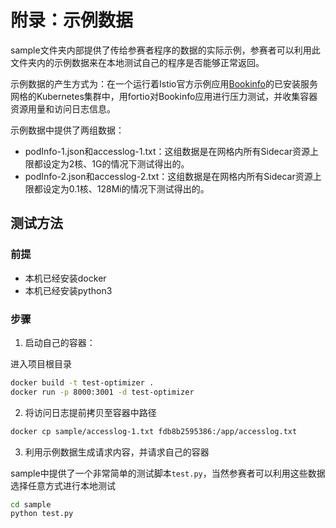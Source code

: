 # 附录：示例数据

sample文件夹内部提供了传给参赛者程序的数据的实际示例，参赛者可以利用此文件夹内的示例数据来在本地测试自己的程序是否能够正常返回。

示例数据的产生方式为：在一个运行着Istio官方示例应用[Bookinfo](https://istio.io/latest/docs/examples/bookinfo/)的已安装服务网格的Kubernetes集群中，用fortio对Bookinfo应用进行压力测试，并收集容器资源用量和访问日志信息。

示例数据中提供了两组数据：
* podInfo-1.json和accesslog-1.txt：这组数据是在网格内所有Sidecar资源上限都设定为2核、1G的情况下测试得出的。
* podInfo-2.json和accesslog-2.txt：这组数据是在网格内所有Sidecar资源上限都设定为0.1核、128Mi的情况下测试得出的。

## 测试方法

### 前提
* 本机已经安装docker
* 本机已经安装python3
### 步骤

1. 启动自己的容器：

进入项目根目录
```bash
docker build -t test-optimizer .
docker run -p 8000:3001 -d test-optimizer
```

2. 将访问日志提前拷贝至容器中路径

```bash
docker cp sample/accesslog-1.txt fdb8b2595386:/app/accesslog.txt
```

3. 利用示例数据生成请求内容，并请求自己的容器

sample中提供了一个非常简单的测试脚本`test.py`，当然参赛者可以利用这些数据选择任意方式进行本地测试

```bash
cd sample
python test.py
```